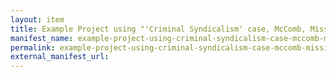 ```yaml
---
layout: item
title: Example Project using "'Criminal Syndicalism' case, McComb, Mississippi" from the John Beecher Collection at the Harry Ransom Center
manifest_name: example-project-using-criminal-syndicalism-case-mccomb-mississippi-from-the-john-beecher-collection-at-the-harry-ransom-center
permalink: example-project-using-criminal-syndicalism-case-mccomb-mississippi-from-the-john-beecher-collection-at-the-harry-ransom-center/
external_manifest_url: 
---
```

<!-- Add an essay or interpretive material below this line,
using HTML or markdown.  Do not modify this file above this line -->

